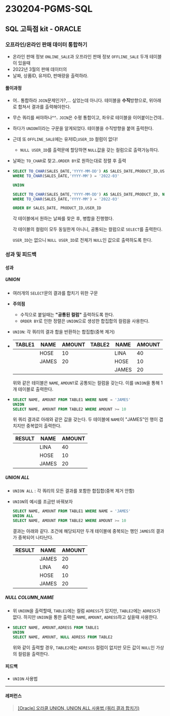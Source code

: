 # 230204-PGMS-SQL

## SQL 고득점 kit - ORACLE

### 오프라인/온라인 판매 데이터 통합하기

- 온라인 판매 정보 `ONLINE_SALE`과 오프라인 판매 정보 `OFFLINE_SALE` 두개 테이블이 있을때
- 2022년 3월의 판매 데이터의
- 날짜, 상품ID, 유저ID, 판매량을 출력하라.

#### 풀이과정

- 어.. 통합하라 `JOIN`문제인가?,... 싶었는데 아니다. 테이블을 **수직**방향으로, 위아래로 합쳐서 결과를 출력해야한다.

- 무슨 쿼리를 써야하나^^.. `JOIN`은 수평 통합이고, 좌우로 테이블을 이어붙이는건데..

- 하다가 `UNION`이라는 구문을 알게되었다. 테이블을 수직방향을 붙여 출력한다.

- 근데 또 `OFFLINE_SALE`에는 유저ID,`USER_ID` 컬럼이 없다!
  
  - `NULL USER_ID`를 출력문에 할당하면 `NULL`값을 갖는 컬럼으로 출력가능하다.

- 날짜는 `TO_CHAR`로 찾고..`ORDER BY`로 원하는대로 정렬 후 출력

- ```sql
  SELECT TO_CHAR(SALES_DATE,'YYYY-MM-DD') AS SALES_DATE,PRODUCT_ID,USER_ID, SALES_AMOUNT FROM ONLINE_SALE
  WHERE TO_CHAR(SALES_DATE,'YYYY-MM') = '2022-03'
  
  UNION
  
  SELECT TO_CHAR(SALES_DATE,'YYYY-MM-DD') AS SALES_DATE,PRODUCT_ID, NULL USER_ID,SALES_AMOUNT FROM OFFLINE_SALE
  WHERE TO_CHAR(SALES_DATE,'YYYY-MM') = '2022-03'
  
  ORDER BY SALES_DATE, PRODUCT_ID,USER_ID
  ```
  
  각 테이블에서 원하는 날짜를 찾은 후, 병합을 진행했다.
  
  각 테이블의 컬럼이 모두 동일한게 아니니, 공통되는 컬럼으로 `SELECT`를 출력한다.
  
  `USER_ID`는 없으니 `NULL USER_ID`로 전체가 `NULL`인 값으로 출력하도록 한다.

### 성과 및 피드백

#### 성과

##### UNION

- 여러개의 `SELECT`문의 결과를 합치기 위한 구문

- **주의점** 
  
  - 수직으로 붙일때는 **"공통된 컬럼"** 출력하도록 한다. 
  - `ORDER BY`로 인한 정렬은 `UNION`으로 생성한 합집합의 컬럼을 사용한다.

- `UNION`: 각 쿼리의 결과 합을 반환하는 합집합(중복 제거)

- | TABLE1 | NAME  | AMOUNT | TABLE2 | NAME  | AMOUNT |
  | ------ | ----- | ------ | ------ | ----- | ------ |
  |        | HOSE  | 10     |        | LINA  | 40     |
  |        | JAMES | 20     |        | HOSE  | 10     |
  |        |       |        |        | JAMES | 20     |
  
  위와 같은 테이블은 `NAME`, `AMOUNT`로 공통되는 컬럼을 갖는다. 이를 `UNION`을 통해 1개 테이블로 출력한다.

- ```sql
  SELECT NAME, AMOUNT FROM TABLE1 WHERE NAME = 'JAMES'
  UNION
  SELECT NAME, AMOUNT FROM TABLE2 WHERE AMOUNT >= 10
  ```
  
  위 쿼리 결과로 아래와 같은 값을 갖는다. 두 테이블에 `NAME`이 "JAMES"인 행이 겹치지만 중복없이 출력한다.
  
  | RESULT | NAME  | AMOUNT |
  | ------ | ----- | ------ |
  |        | LINA  | 40     |
  |        | HOSE  | 10     |
  |        | JAMES | 20     |

##### UNION ALL

- `UNION ALL` : 각 쿼리의 모든 결과를 포함한 합집합(중복 제거 안함)

- `UNION`의 예시를 조금만 바꿔보자
  
  ```sql
  SELECT NAME, AMOUNT FROM TABLE1 WHERE NAME = 'JAMES'
  UNION ALL
  SELECT NAME, AMOUNT FROM TABLE2 WHERE AMOUNT >= 10
  ```
  
  결과는 아래와 같다. 조건에 해당되지만 두개 테이블에 중복되는 행인 `JAMES`의 결과가 중복되어 나타난다.
  
  | RESULT | NAME  | AMOUNT |
  | ------ | ----- | ------ |
  |        | JAMES | 20     |
  |        | LINA  | 40     |
  |        | HOSE  | 10     |
  |        | JAMES | 20     |

##### NULL COLUMN_NAME

- 위 `UNION`을 출력할때, `TABLE1`에는 컬럼 `ADRESS`가 있지만, `TABLE2`에는 `ADRESS`가 없다. 하지만 `UNION`을 통한 출력은 `NAME`, `AMOUNT`, `ADRESS`하고 싶을때 사용한다.

- ```sql
  SELECT NAME, AMOUNT,ADRESS FROM TABLE1
  UNION
  SELECT NAME, AMOUNT, NULL ADRESS FROM TABLE2
  ```
  
  위와 같이 출력할 경우, `TABLE2`에는 `ADRESSS` 컬럼이 없지만 모든 값이 `NULL`인 가상의 컬럼을 출력한다.

#### 피드백

- `UNION` 사용법

---

#### 레퍼런스

> [[Oracle] 오라클 UNION, UNION ALL 사용법 (쿼리 결과 합치기)](https://gent.tistory.com/383)
